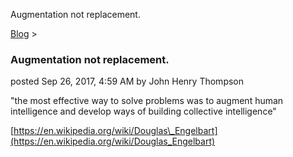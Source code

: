 Augmentation not replacement. 

[Blog](../z-blog-1.md)‎ > ‎

### Augmentation not replacement.

posted Sep 26, 2017, 4:59 AM by John Henry Thompson

"the most effective way to solve problems was to augment human intelligence and develop ways of building collective intelligence"  

[https://en.wikipedia.org/wiki/Douglas\_Engelbart](https://en.wikipedia.org/wiki/Douglas_Engelbart)

  

  

  


